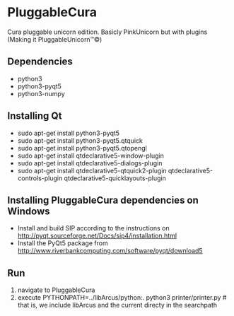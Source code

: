 PluggableCura
=============

Cura pluggable unicorn edition. Basicly PinkUnicorn but with plugins (Making it PluggableUnicorn™©)


Dependencies
------------
- python3
- python3-pyqt5
- python3-numpy

Installing Qt
-------------
- sudo apt-get install python3-pyqt5
- sudo apt-get install python3-pyqt5.qtquick
- sudo apt-get install python3-pyqt5.qtopengl
- sudo apt-get install qtdeclarative5-window-plugin
- sudo apt-get install qtdeclarative5-dialogs-plugin
- sudo apt-get install qtdeclarative5-qtquick2-plugin qtdeclarative5-controls-plugin qtdeclarative5-quicklayouts-plugin

Installing PluggableCura dependencies on Windows
-------------
- Install and build SIP according to the instructions on http://pyqt.sourceforge.net/Docs/sip4/installation.html
- Install the PyQt5 package from http://www.riverbankcomputing.com/software/pyqt/download5

Run
---
1. navigate to PluggableCura
2. execute
PYTHONPATH=../libArcus/python:. python3 printer/printer.py # that is, we include libArcus and the current directy in the searchpath
